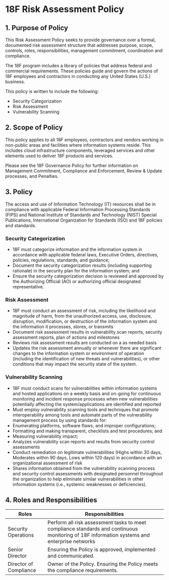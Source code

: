 # 18F Risk Assessment Policy

## 1. Purpose of Policy
This Risk Assessment Policy seeks to provide governance over a formal, documented risk assessment structure that addresses purpose, scope, controls, roles, responsibilities, management commitment, coordination and compliance.

The 18F program includes a library of policies that address federal and commercial requirements. These policies guide and govern the actions of 18F employees and contractors in conducting any United States (U.S.) business.

This policy is written to include the following:
* Security Categorization
* Risk Assessment
* Vulnerability Scanning

## 2. Scope of Policy
This policy applies to all 18F employees, contractors and vendors working in non-public areas and facilities where information systems reside. This includes cloud infrastructure components, leveraged services and other elements used to deliver 18F products and services.

Please see the 18F Governance Policy for further information on Management Commitment, Compliance and Enforcement, Review & Update processes, and Penalties.

## 3. Policy
The access and use of Information Technology (IT) resources shall be in compliance with applicable Federal Information Processing Standards (FIPS) and National Institute of Standards and Technology (NIST) Special Publications, International Organization for Standards (ISO) and 18F policies and standards.

### Security Categorization
* 18F must categorize information and the information system in accordance with applicable federal laws, Executive Orders, directives, policies, regulations, standards, and guidance;
* Document the security categorization results (including supporting rationale) in the security plan for the information system; and
* Ensure the security categorization decision is reviewed and approved by the Authorizing Official (AO) or authorizing official designated representative.

### Risk Assessment
* 18F must conduct an assessment of risk, including the likelihood and magnitude of harm, from the unauthorized access, use, disclosure, disruption, modification, or destruction of the information system and the information it processes, stores, or transmits
* Document risk assessment results in vulnerability scan reports, security assessment reports, plan of actions and milestones
* Reviews risk assessment results are conducted on a as needed basis
* Updates the risk assessment annually or whenever there are significant changes to the information system or environment of operation (including the identification of new threats and vulnerabilities), or other conditions that may impact the security state of the system.

### Vulnerability Scanning
* 18F must conduct scans for vulnerabilities within information systems and hosted applications on a weekly basis and on-going for continuous monitoring and incident response processes when new vulnerabilities potentially affecting the system/applications are identified and reported
* Must employ vulnerability scanning tools and techniques that promote interoperability among tools and automate parts of the vulnerability management process by using standards for:
 * Enumerating platforms, software flaws, and improper configurations;
 * Formatting and making transparent, checklists and test procedures; and
 * Measuring vulnerability impact;
* Analyzes vulnerability scan reports and results from security control assessments
* Conduct remediation on legitimate vulnerabilities (Highs within 30 days, Moderates within 90 days, Lows within 120 days) in accordance with an organizational assessment of risk
* Shares information obtained from the vulnerability scanning process and security control assessments with designated personnel throughout the organization to help eliminate similar vulnerabilities in other information systems (i.e., systemic weaknesses or deficiencies).

## 4. Roles and Responsibilities
|Roles                  |Responsibilities|
|-----------------------|------------------------------------------------------------------------------------------------------------|
|Security Operations    | Perform all risk assessment tasks to meet compliance standards and continuous monitoring of 18F information systems and enterprise networks|
|Senior Director        | Ensuring the Policy is approved, implemented and communicated.|
|Director of Compliance | Owner of the Policy. Ensuring the Policy meets the compliance requirements.|
